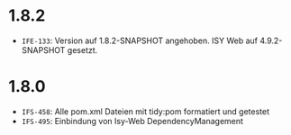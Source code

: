 # 1.8.2
- `IFE-133`: Version auf 1.8.2-SNAPSHOT angehoben. ISY Web auf 4.9.2-SNAPSHOT gesetzt.

# 1.8.0
- `IFS-458`: Alle pom.xml Dateien mit tidy:pom formatiert und getestet
- `IFS-495`: Einbindung von Isy-Web DependencyManagement